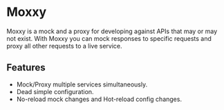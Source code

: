 # Moxxy

Moxxy is a mock and a proxy for developing against APIs that may or may not exist.
With Moxxy you can mock responses to specific requests and proxy all other requests to a live service.

## Features

- Mock/Proxy multiple services simultaneously.
- Dead simple configuration.
- No-reload mock changes and Hot-reload config changes.
